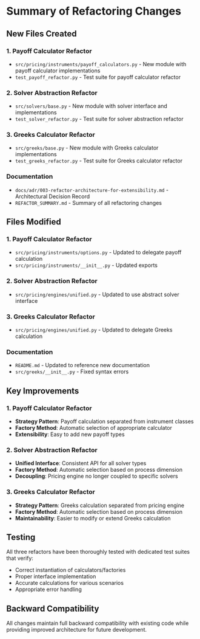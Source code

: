 # Summary of Refactoring Changes

## New Files Created

### 1. Payoff Calculator Refactor
- `src/pricing/instruments/payoff_calculators.py` - New module with payoff calculator implementations
- `test_payoff_refactor.py` - Test suite for payoff calculator refactor

### 2. Solver Abstraction Refactor
- `src/solvers/base.py` - New module with solver interface and implementations
- `test_solver_refactor.py` - Test suite for solver abstraction refactor

### 3. Greeks Calculator Refactor
- `src/greeks/base.py` - New module with Greeks calculator implementations
- `test_greeks_refactor.py` - Test suite for Greeks calculator refactor

### Documentation
- `docs/adr/003-refactor-architecture-for-extensibility.md` - Architectural Decision Record
- `REFACTOR_SUMMARY.md` - Summary of all refactoring changes

## Files Modified

### 1. Payoff Calculator Refactor
- `src/pricing/instruments/options.py` - Updated to delegate payoff calculation
- `src/pricing/instruments/__init__.py` - Updated exports

### 2. Solver Abstraction Refactor
- `src/pricing/engines/unified.py` - Updated to use abstract solver interface

### 3. Greeks Calculator Refactor
- `src/pricing/engines/unified.py` - Updated to delegate Greeks calculation

### Documentation
- `README.md` - Updated to reference new documentation
- `src/greeks/__init__.py` - Fixed syntax errors

## Key Improvements

### 1. Payoff Calculator Refactor
- **Strategy Pattern**: Payoff calculation separated from instrument classes
- **Factory Method**: Automatic selection of appropriate calculator
- **Extensibility**: Easy to add new payoff types

### 2. Solver Abstraction Refactor
- **Unified Interface**: Consistent API for all solver types
- **Factory Method**: Automatic selection based on process dimension
- **Decoupling**: Pricing engine no longer coupled to specific solvers

### 3. Greeks Calculator Refactor
- **Strategy Pattern**: Greeks calculation separated from pricing engine
- **Factory Method**: Automatic selection based on process dimension
- **Maintainability**: Easier to modify or extend Greeks calculation

## Testing
All three refactors have been thoroughly tested with dedicated test suites that verify:
- Correct instantiation of calculators/factories
- Proper interface implementation
- Accurate calculations for various scenarios
- Appropriate error handling

## Backward Compatibility
All changes maintain full backward compatibility with existing code while providing improved architecture for future development.